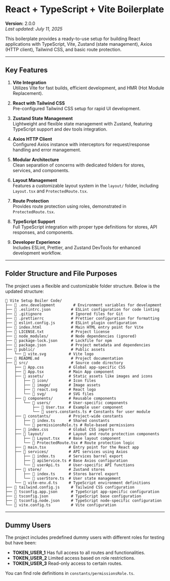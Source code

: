 # React + TypeScript + Vite Boilerplate

**Version:** 2.0.0  
_Last updated: July 11, 2025_

This boilerplate provides a ready-to-use setup for building React applications with TypeScript, Vite, Zustand (state management), Axios (HTTP client), Tailwind CSS, and basic route protection.

---

## Key Features

1. **Vite Integration**  
   Utilizes Vite for fast builds, efficient development, and HMR (Hot Module Replacement).

2. **React with Tailwind CSS**  
   Pre-configured Tailwind CSS setup for rapid UI development.

3. **Zustand State Management**  
   Lightweight and flexible state management with Zustand, featuring TypeScript support and dev tools integration.

4. **Axios HTTP Client**  
   Configured Axios instance with interceptors for request/response handling and error management.

5. **Modular Architecture**  
   Clean separation of concerns with dedicated folders for stores, services, and components.

6. **Layout Management**  
   Features a customizable layout system in the `layout/` folder, including `Layout.tsx` and `ProtectedRoute.tsx`.

7. **Route Protection**  
   Provides route protection using roles, demonstrated in `ProtectedRoute.tsx`.

8. **TypeScript Support**  
   Full TypeScript integration with proper type definitions for stores, API responses, and components.

9. **Developer Experience**  
   Includes ESLint, Prettier, and Zustand DevTools for enhanced development workflow.

---

## Folder Structure and File Purposes

The project uses a flexible and customizable folder structure. Below is the updated structure:

```
📁 Vite Setup Boiler Code/
├── 📄 .env.development        # Environment variables for development
├── 📄 .eslintrc.json         # ESLint configuration for code linting
├── 📄 .gitignore             # Ignored files for Git
├── 📄 .prettierrc            # Prettier configuration for formatting
├── 📄 eslint.config.js       # ESLint plugin configuration
├── 📄 index.html             # Main HTML entry point for Vite
├── 📄 LICENSE.txt            # Project license
├── 📁 node_modules/          # Node dependencies (ignored)
├── 📄 package-lock.json      # Lockfile for npm
├── 📄 package.json           # Project metadata and dependencies
├── 📁 public/                # Public assets
│   └── 📄 vite.svg          # Vite logo
├── 📄 README.md              # Project documentation
├── 📁 src/                   # Source code directory
│   ├── 📄 App.css           # Global app-specific CSS
│   ├── 📄 App.tsx           # Main App component
│   ├── 📁 assets/           # Static assets like images and icons
│   │   ├── 📁 icon/         # Icon files
│   │   ├── 📁 image/        # Image assets
│   │   ├── 📄 react.svg     # React logo
│   │   └── 📁 svg/          # SVG files
│   ├── 📁 components/       # Reusable components
│   │   └── 📁 users/        # User-specific components
│   │       ├── 📄 User.tsx  # Example user component
│   │       └── 📄 users.constants.ts # Constants for user module
│   ├── 📁 constants/        # Project-wide constants
│   │   ├── 📄 index.ts      # Shared constants
│   │   └── 📄 permissionsRole.ts # Role-based permissions
│   ├── 📄 index.css         # Global CSS imports
│   ├── 📁 layout/           # Layout and route protection components
│   │   ├── 📄 Layout.tsx    # Base layout component
│   │   └── 📄 ProtectedRoute.tsx # Route protection logic
│   ├── 📄 main.tsx          # Entry point for the React app
│   ├── 📁 services/         # API services using Axios
│   │   ├── 📄 index.ts      # Services barrel export
│   │   ├── 📄 apiService.ts # Base Axios configuration
│   │   └── 📄 userApi.ts    # User-specific API functions
│   ├── 📁 store/            # Zustand stores
│   │   ├── 📄 index.ts      # Stores barrel export
│   │   └── 📄 userStore.ts  # User state management
│   └── 📄 vite-env.d.ts     # TypeScript environment definitions
├── 📄 tailwind.config.js     # Tailwind CSS configuration
├── 📄 tsconfig.app.json      # TypeScript app-specific configuration
├── 📄 tsconfig.json          # TypeScript base configuration
├── 📄 tsconfig.node.json     # TypeScript node-specific configuration
└── 📄 vite.config.ts         # Vite configuration
```

---

## Dummy Users

The project includes predefined dummy users with different roles for testing but have been:

- **TOKEN_USER_1** Has full access to all routes and functionalities.
- **TOKEN_USER_2** Limited access based on role restrictions.
- **TOKEN_USER_3** Read-only access to certain routes.

You can find role definitions in `constants/permissionsRole.ts`.
